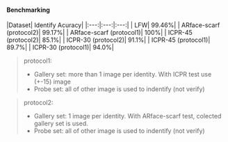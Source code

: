 #### Benchmarking 
|Dataset| Identify Acuracy|
|:---:|:---:|:---:|
| LFW| 99.46%|
| ARface-scarf (protocol2)| 99.17%|
| ARface-scarf (protocol1)| 100%|
| ICPR-45 (protocol2)| 85.1%|
| ICPR-30 (protocol2)| 91.1%|
| ICPR-45 (protocol1)| 89.7%|
| ICPR-30 (protocol1)| 94.0%|

> protocol1: 
> - Gallery set: more than 1 image per identity. With ICPR test use (+-15) image
> - Probe set: all of other image is used to indentify (not verify) 

> protocol2: 
> - Gallery set: 1 image per identity. With ARface-scarf test, colected gallery set is used.
> - Probe set: all of other image is used to indentify (not verify) 
